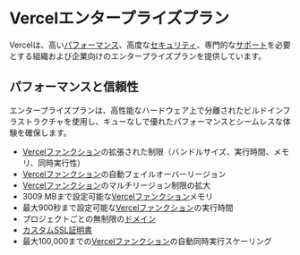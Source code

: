 # Vercelエンタープライズプラン

Vercelは、高い[パフォーマンス](#パフォーマンスと信頼性)、高度な[セキュリティ](#セキュリティとコンプライアンス)、専門的な[サポート](#管理とサポート)を必要とする組織および企業向けのエンタープライズプランを提供しています。

## パフォーマンスと信頼性

エンタープライズプランは、高性能なハードウェア上で分離されたビルドインフラストラクチャを使用し、キューなしで優れたパフォーマンスとシームレスな体験を確保します。

- [Vercelファンクション](/docs/functions/runtimes)の拡張された制限（バンドルサイズ、実行時間、メモリ、同時実行性）
- [Vercelファンクション](/docs/functions/configuring-functions/region#automatic-failover)の自動フェイルオーバーリージョン
- [Vercelファンクション](/docs/functions/configuring-functions/region#project-configuration)のマルチリージョン制限の拡大
- 3009 MBまで設定可能な[Vercelファンクション](/docs/functions/runtimes#size-limits)メモリ
- 最大900秒まで設定可能な[Vercelファンクション](/docs/functions/runtimes#max-duration)の実行時間
- プロジェクトごとの無制限の[ドメイン](/docs/domains)
- [カスタムSSL証明書](/docs/domains/custom-SSL-certificate)
- 最大100,000までの[Vercelファンクション](/docs/functions/concurrency-scaling#automatic-concurrency-scaling)の自動同時実行スケーリング
